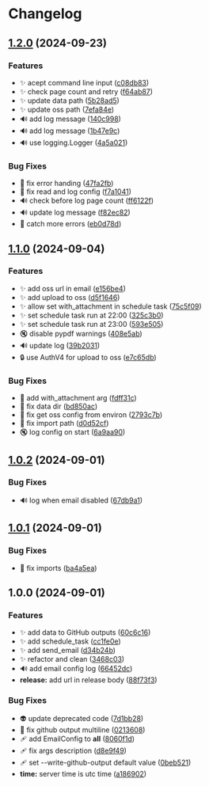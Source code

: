 # Changelog

## [1.2.0](https://github.com/AnzhiZhang/PeoplesDaily/compare/v1.1.0...v1.2.0) (2024-09-23)


### Features

* ✨ acept command line input ([c08db83](https://github.com/AnzhiZhang/PeoplesDaily/commit/c08db83b80821efb39211a1422a63b836991ea1a))
* ✨ check page count and retry ([f64ab87](https://github.com/AnzhiZhang/PeoplesDaily/commit/f64ab879f843349c9f8f55d27c621e3c2c5a15eb))
* ✨ update data path ([5b28ad5](https://github.com/AnzhiZhang/PeoplesDaily/commit/5b28ad54c57b64dc6795ea6ba7514e68173a131d))
* ✨ update oss path ([7efa84e](https://github.com/AnzhiZhang/PeoplesDaily/commit/7efa84e32e3ddca0ec23b962d3a246938168786c))
* 🔊 add log message ([140c998](https://github.com/AnzhiZhang/PeoplesDaily/commit/140c998fc5013462548267c0bd8da78655efa2f4))
* 🔊 add log message ([1b47e9c](https://github.com/AnzhiZhang/PeoplesDaily/commit/1b47e9c390348382bed53a164cc1f826fcd26ab6))
* 🔊 use logging.Logger ([4a5a021](https://github.com/AnzhiZhang/PeoplesDaily/commit/4a5a021ec1fd762b2af809cd4eb7a81a843eb2ad))


### Bug Fixes

* 🐛 fix error handing ([47fa2fb](https://github.com/AnzhiZhang/PeoplesDaily/commit/47fa2fb747b608276a181d98752d18a70a9cec79))
* 🐛 fix read and log config ([f7a1041](https://github.com/AnzhiZhang/PeoplesDaily/commit/f7a104172ef75fc4db2d3c002beabcde7348b142))
* 🔊 check before log page count ([ff6122f](https://github.com/AnzhiZhang/PeoplesDaily/commit/ff6122fe1ac49b49f5e991b689b9666c13282e53))
* 🔊 update log message ([f82ec82](https://github.com/AnzhiZhang/PeoplesDaily/commit/f82ec820a88d989c213959a462b2c3af45161674))
* 🥅 catch more errors ([eb0d78d](https://github.com/AnzhiZhang/PeoplesDaily/commit/eb0d78d9058d80a41e8e1ca9bfb22ecea7e366d6))

## [1.1.0](https://github.com/AnzhiZhang/PeoplesDaily/compare/v1.0.2...v1.1.0) (2024-09-04)


### Features

* ✨ add oss url in email ([e156be4](https://github.com/AnzhiZhang/PeoplesDaily/commit/e156be4ee391a4913a1ac82df91176440e5f9ea0))
* ✨ add upload to oss ([d5f1646](https://github.com/AnzhiZhang/PeoplesDaily/commit/d5f16469937dcc7e755b7d40fd6c2ece3f8d5741))
* ✨ allow set with_attachment in schedule task ([75c5f09](https://github.com/AnzhiZhang/PeoplesDaily/commit/75c5f095a2006399de67c5d8631fe19b061a5ef5))
* ✨ set schedule task run at 22:00 ([325c3b0](https://github.com/AnzhiZhang/PeoplesDaily/commit/325c3b0ea47260ed5047b3dac4620513910b9e7c))
* ✨ set schedule task run at 23:00 ([593e505](https://github.com/AnzhiZhang/PeoplesDaily/commit/593e50528fe114ae104261871e96037294bc315b))
* 🔇 disable pypdf warnings ([408e5ab](https://github.com/AnzhiZhang/PeoplesDaily/commit/408e5ab5ab2f682dce113254f7066526e5f6ba02))
* 🔊 update log ([39b2031](https://github.com/AnzhiZhang/PeoplesDaily/commit/39b20316e6ac13da003bc6576cb029d628cd6e33))
* 🔒️ use AuthV4 for upload to oss ([e7c65db](https://github.com/AnzhiZhang/PeoplesDaily/commit/e7c65dbbae42b54ce5b47c750f78af173ed66bf9))


### Bug Fixes

* 🐛 add with_attachment arg ([fdff31c](https://github.com/AnzhiZhang/PeoplesDaily/commit/fdff31cd1ac497dd1c62e8e32c036e9726b70ac3))
* 🐛 fix data dir ([bd850ac](https://github.com/AnzhiZhang/PeoplesDaily/commit/bd850aca78f2e9d8834be180b83e71d0f46ada97))
* 🐛 fix get oss config from environ ([2793c7b](https://github.com/AnzhiZhang/PeoplesDaily/commit/2793c7bdf1f83f6e4f4cdb78c68b62a593bb2bd0))
* 🐛 fix import path ([d0d52cf](https://github.com/AnzhiZhang/PeoplesDaily/commit/d0d52cf72e0488ffb6acc521290bb891b4304dc7))
* 🔇 log config on start ([6a9aa90](https://github.com/AnzhiZhang/PeoplesDaily/commit/6a9aa90b4b90a3de139a25131d04c34076ccc88a))

## [1.0.2](https://github.com/AnzhiZhang/PeoplesDaily/compare/v1.0.1...v1.0.2) (2024-09-01)


### Bug Fixes

* 🔊 log when email disabled ([67db9a1](https://github.com/AnzhiZhang/PeoplesDaily/commit/67db9a1fd0c7c7dd058f7fc8bfcaacc54d64cdbf))

## [1.0.1](https://github.com/AnzhiZhang/PeoplesDaily/compare/v1.0.0...v1.0.1) (2024-09-01)


### Bug Fixes

* 🐛 fix imports ([ba4a5ea](https://github.com/AnzhiZhang/PeoplesDaily/commit/ba4a5ea018a82e1913844c5f7a07ffc3a74c962f))

## 1.0.0 (2024-09-01)


### Features

* ✨ add data to GitHub outputs ([60c6c16](https://github.com/AnzhiZhang/PeoplesDaily/commit/60c6c16399e196f009240432591ebb06feab40cc))
* ✨ add schedule_task ([cc1fe0e](https://github.com/AnzhiZhang/PeoplesDaily/commit/cc1fe0e85ca68599943efc1d59c20e5b03bb7214))
* ✨ add send_email ([d34b24b](https://github.com/AnzhiZhang/PeoplesDaily/commit/d34b24be85f705c3cd00d40bdb8e9a574e49187c))
* ✨ refactor and clean ([3468c03](https://github.com/AnzhiZhang/PeoplesDaily/commit/3468c0355802ffd3efc161058b84393ff73f8d4c))
* 🔊 add email config log ([66452dc](https://github.com/AnzhiZhang/PeoplesDaily/commit/66452dc2b76698c773b63b71db5379f61bbfe904))
* **release:** add url in release body ([88f73f3](https://github.com/AnzhiZhang/PeoplesDaily/commit/88f73f3eb8cb4c49b7276648e826f60b9ca95056))


### Bug Fixes

* 👽️ update deprecated code ([7d1bb28](https://github.com/AnzhiZhang/PeoplesDaily/commit/7d1bb287f4553f6a2d2a113a07508211de89b3b0))
* 💚 fix github output multiline ([0213608](https://github.com/AnzhiZhang/PeoplesDaily/commit/02136089bb94565999fd2ffc30a33c98f9c3cf3c))
* 🩹 add EmailConfig to __all__ ([8060f1d](https://github.com/AnzhiZhang/PeoplesDaily/commit/8060f1d7187a79a41547ab235df388ece54a52c4))
* 🩹 fix args description ([d8e9f49](https://github.com/AnzhiZhang/PeoplesDaily/commit/d8e9f496454689dbb0ed273883e291da3b938a93))
* 🩹 set --write-github-output default value ([0beb521](https://github.com/AnzhiZhang/PeoplesDaily/commit/0beb521cb9c2a8dd95d6901743f585c48f71c97e))
* **time:** server time is utc time ([a186902](https://github.com/AnzhiZhang/PeoplesDaily/commit/a186902aecc1c593b6065ccdc74e3edd9aaa24ee))
